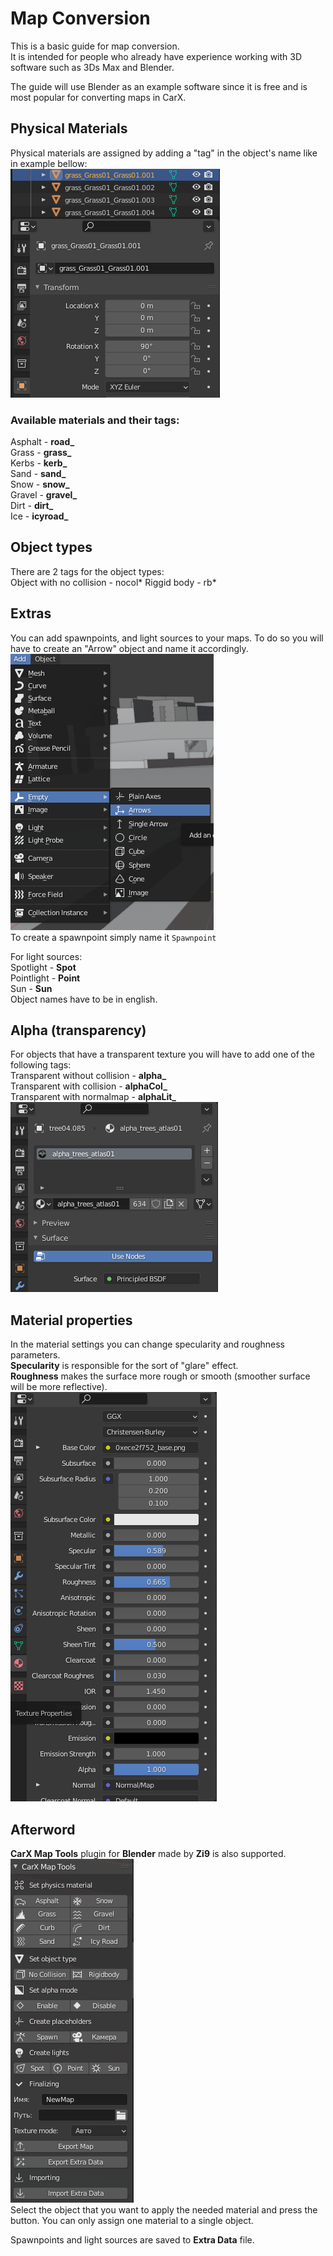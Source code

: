# Map Conversion

This is a basic guide for map conversion.  
It is intended for people who already have experience working with 3D software such as 3Ds Max and Blender.

The guide will use Blender as an example software since it is free and is most popular for converting maps in CarX.

## Physical Materials

Physical materials are assigned by adding a "tag" in the object's name like in example bellow:  
![physical_materials](../img/map_physical_materials.png)

### Available materials and their tags:

Asphalt - **road\_**  
Grass - **grass\_**  
Kerbs - **kerb\_**  
Sand - **sand\_**  
Snow - **snow\_**  
Gravel - **gravel\_**  
Dirt - **dirt\_**  
Ice - **icyroad\_**

## Object types

There are 2 tags for the object types:  
Object with no collision - nocol*
Riggid body - rb*

## Extras

You can add spawnpoints, and light sources to your maps. To do so you will have to create an "Arrow" object and name it accordingly.  
![arrows](../img/map_arrows.png)  
To create a spawnpoint simply name it `Spawnpoint`

For light sources:  
Spotlight - **Spot**  
Pointlight - **Point**  
Sun - **Sun**  
Object names have to be in english.

## Alpha (transparency)

For objects that have a transparent texture you will have to add one of the following tags:  
Transparent without collision - **alpha\_**  
Transparent with collision - **alphaCol\_**  
Transparent with normalmap - **alphaLit\_**  
![alpha_example](../img/map_alpha.png)

## Material properties

In the material settings you can change specularity and roughness parameters.  
**Specularity** is responsible for the sort of "glare" effect.  
**Roughness** makes the surface more rough or smooth (smoother surface will be more reflective).  
![properties_example](../img/map_properties.png)

## Afterword

**CarX Map Tools** plugin for **Blender** made by **Zi9** is also supported.  
![maptools_screenshot](../img/map_tools.png)  
Select the object that you want to apply the needed material and press the button. You can only assign one material to a single object.

Spawnpoints and light sources are saved to **Extra Data** file.
